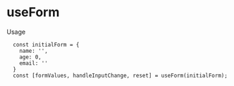 # useForm

Usage

```
  const initialForm = {
    name: '',
    age: 0,
    email: ''
  }
  const [formValues, handleInputChange, reset] = useForm(initialForm);
```
